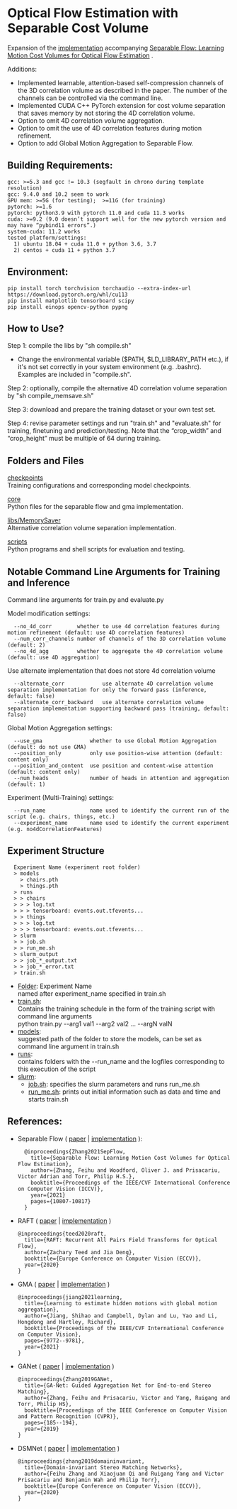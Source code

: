 # Optical Flow Estimation with Separable Cost Volume

Expansion of the 
[implementation](https://github.com/feihuzhang/SeparableFlow)
accompanying 
[Separable Flow: Learning Motion Cost Volumes for Optical Flow Estimation](https://openaccess.thecvf.com/content/ICCV2021/papers/Zhang_Separable_Flow_Learning_Motion_Cost_Volumes_for_Optical_Flow_Estimation_ICCV_2021_paper.pdf)
.

Additions:
* Implemented learnable, attention-based self-compression channels of the 3D correlation volume as described in the paper. The number of the
channels can be controlled via the command line.
* Implemented CUDA C++ PyTorch extension for cost volume separation that saves memory by not storing the 4D correlation volume.
* Option to omit 4D correlation volume aggregation.
* Option to omit the use of 4D correlation features during motion refinement.
* Option to add Global Motion Aggregation to Separable Flow.


## Building Requirements:

    gcc: >=5.3 and gcc != 10.3 (segfault in chrono during template resolution)
    gcc: 9.4.0 and 10.2 seem to work
    GPU mem: >=5G (for testing);  >=11G (for training)
    pytorch: >=1.6
    pytorch: python3.9 with pytorch 11.0 and cuda 11.3 works
    cuda: >=9.2 (9.0 doesn’t support well for the new pytorch version and may have “pybind11 errors”.)
    system-cuda: 11.2 works
    tested platform/settings:
      1) ubuntu 18.04 + cuda 11.0 + python 3.6, 3.7
      2) centos + cuda 11 + python 3.7
      

## Environment:

    
    pip install torch torchvision torchaudio --extra-index-url https://download.pytorch.org/whl/cu113
    pip install matplotlib tensorboard scipy
    pip install einops opencv-python pypng


## How to Use?

Step 1: compile the libs by "sh compile.sh"
- Change the environmental variable ($PATH, $LD_LIBRARY_PATH etc.), if it's not set correctly in your system environment (e.g. .bashrc). Examples are included in "compile.sh".


Step 2: optionally, compile the alternative 4D correlation volume separation by "sh compile_memsave.sh"


Step 3: download and prepare the training dataset or your own test set.

        
Step 4: revise parameter settings and run "train.sh" and "evaluate.sh" for training, finetuning and prediction/testing. Note that the “crop_width” and “crop_height” must be multiple of 64 during training.

## Folders and Files

<ins>checkpoints</ins>  
Training configurations and corresponding model checkpoints.

<ins>core</ins>  
Python files for the separable flow and gma implementation.

<ins>libs/MemorySaver</ins>  
Alternative correlation volume separation implementation.

<ins>scripts</ins>  
Python programs and shell scripts for evaluation and testing.

## Notable Command Line Arguments for Training and Inference

Command line arguments for train.py and evaluate.py

Model modification settings:

      --no_4d_corr        whether to use 4d correlation features during motion refinement (default: use 4D correlation features)
      --num_corr_channels number of channels of the 3D correlation volume (default: 2)
      --no_4d_agg         whether to aggregate the 4D correlation volume (default: use 4D aggregation)

Use alternate implementation that does not store 4d correlation volume

      --alternate_corr            use alternate 4D correlation volume separation implementation for only the forward pass (inference, default: false)
      --alternate_corr_backward   use alternate correlation volume separation implementation supporting backward pass (training, default: false)


Global Motion Aggregation settings:

      --use_gma               whether to use Global Motion Aggregation (default: do not use GMA)
      --position_only         only use position-wise attention (default: content only)
      --position_and_content  use position and content-wise attention (default: content only)
      --num_heads             number of heads in attention and aggregation (default: 1)

Experiment (Multi-Training) settings:

      --run_name              name used to identify the current run of the script (e.g. chairs, things, etc.)
      --experiment_name       name used to identify the current experiment (e.g. no4dCorrelationFeatures)


## Experiment Structure

      Experiment Name (experiment root folder)
      > models   
        > chairs.pth
        > things.pth
      > runs
      > > chairs
      > > > log.txt
      > > > tensorboard: events.out.tfevents...
      > > things
      > > > log.txt
      > > > tensorboard: events.out.tfevents...
      > slurm
      > > job.sh
      > > run_me.sh
      > slurm_output
      > > job_*_output.txt
      > > job_*_error.txt
      > train.sh


* <ins>Folder</ins>: Experiment Name  
  named after experiment_name specified in train.sh
* <ins>train.sh</ins>:  
Contains the training schedule in the form of the training script with command line arguments  
python train.py --arg1 val1 --arg2 val2 ... --argN valN
* <ins>models</ins>:  
suggested path of the folder to store the models, can be set as command line argument in train.sh
* <ins>runs</ins>:  
contains folders with the --run_name and the logfiles corresponding to this execution of the script
* <ins>slurm</ins>:  
  * <ins>job.sh</ins>: specifies the slurm parameters and runs run_me.sh
  * <ins>run_me.sh</ins>: prints out initial information such as data and time and starts train.sh


## References:

* Separable Flow 
( [paper](
  https://github.com/feihuzhang/SeparableFlow) 
 | 
[implementation](
  https://openaccess.thecvf.com/content/ICCV2021/papers/Zhang_Separable_Flow_Learning_Motion_Cost_Volumes_for_Optical_Flow_Estimation_ICCV_2021_paper.pdf) 
):  

        @inproceedings{Zhang2021SepFlow,
          title={Separable Flow: Learning Motion Cost Volumes for Optical Flow Estimation},
          author={Zhang, Feihu and Woodford, Oliver J. and Prisacariu, Victor Adrian and Torr, Philip H.S.},
          booktitle={Proceedings of the IEEE/CVF International Conference on Computer Vision (ICCV)},
          year={2021}
          pages={10807-10817}
        }

* RAFT 
(
[paper]()
 | 
[implementation](https://github.com/princeton-vl/RAFT)
)

      @inproceedings{teed2020raft,
        title={RAFT: Recurrent All Pairs Field Transforms for Optical Flow},
        author={Zachary Teed and Jia Deng},
        booktitle={Europe Conference on Computer Vision (ECCV)},
        year={2020}
      }

* GMA (
  [paper](https://arxiv.org/abs/2104.02409)
  | 
  [implementation](https://github.com/zacjiang/GMA)
)

      @inproceedings{jiang2021learning,
        title={Learning to estimate hidden motions with global motion aggregation},
        author={Jiang, Shihao and Campbell, Dylan and Lu, Yao and Li, Hongdong and Hartley, Richard},
        booktitle={Proceedings of the IEEE/CVF International Conference on Computer Vision},
        pages={9772--9781},
        year={2021}
      }
* GANet (
[paper](https://arxiv.org/pdf/1904.06587.pdf)
  | 
[implementation](https://github.com/feihuzhang/GANet)
)

      @inproceedings{Zhang2019GANet,
        title={GA-Net: Guided Aggregation Net for End-to-end Stereo Matching},
        author={Zhang, Feihu and Prisacariu, Victor and Yang, Ruigang and Torr, Philip HS},
        booktitle={Proceedings of the IEEE Conference on Computer Vision and Pattern Recognition (CVPR)},
        pages={185--194},
        year={2019}
      }
* DSMNet
( [paper](
https://arxiv.org/pdf/1911.13287.pdf
)
 | 
 [implementation](
https://github.com/feihuzhang/DSMNet
 ) )

      @inproceedings{zhang2019domaininvariant,
        title={Domain-invariant Stereo Matching Networks},
        author={Feihu Zhang and Xiaojuan Qi and Ruigang Yang and Victor Prisacariu and Benjamin Wah and Philip Torr},
        booktitle={Europe Conference on Computer Vision (ECCV)},
        year={2020}
      }
